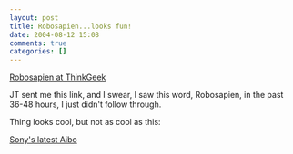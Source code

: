 ```yaml
---
layout: post
title: Robosapien...looks fun!
date: 2004-08-12 15:08
comments: true
categories: []
---
```

<a href="http://www.thinkgeek.com/cubegoodies/toys/6ba5/">Robosapien at ThinkGeek</a>

JT sent me this link, and I swear, I saw this word, Robosapien, in the past 36-48 hours, I just didn't follow through.

Thing looks cool, but not as cool as this:

<a href="http://www.sonystyle.com/is-bin/INTERSHOP.enfinity/eCS/Store/en/-/USD/SY_BrowseCatalog-Start;sid=2Y4cVWZ_-SUcSydkZMcWXilw7Cd9Lx_M3Ag=?CategoryName=hid_pr_aibo">Sony's latest Aibo</a>

